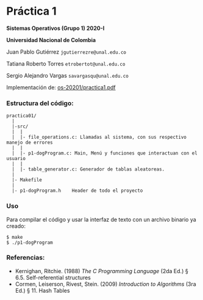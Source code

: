 # Práctica 1

**Sistemas Operativos (Grupo 1) 2020-I**

**Universidad Nacional de Colombia**

Juan Pablo Gutiérrez
`jgutierrezre@unal.edu.co`

Tatiana Roberto Torres
`etrobertot@unal.edu.co`

Sergio Alejandro Vargas
`savargasqu@unal.edu.co`


Implementación de:
[os-20201/practica1.pdf](https://github.com/capedrazab/os-20201/blob/master/practica1.pdf)


### Estructura del código:

```
practica01/
  |
  |-src/
  |  |
  |  |- file_operations.c: Llamadas al sistema, con sus respectivo manejo de errores
  |  |
  |  |- p1-dogProgram.c: Main, Menú y funciones que interactuan con el usuario
  |  |
  |  |- table_generator.c: Generador de tablas aleatoreas.
  |
  |- Makefile
  |
  |- p1-dogProgram.h    Header de todo el proyecto
```

### Uso

Para compilar el código y usar la interfaz de texto con un archivo binario ya creado:
```
$ make
$ ./p1-dogProgram
```

### Referencias:

- Kernighan, Ritchie. (1988) _The C Programming Language_ (2da Ed.) § 6.5. Self-referential structures
- Cormen,  Leiserson, Rivest, Stein. (2009) _Introduction to Algorithms_ (3ra Ed.) § 11. Hash Tables
